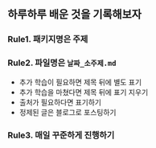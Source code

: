 ## 하루하루 배운 것을 기록해보자

### Rule1. 패키지명은 주제

### Rule2. 파일명은 `날짜_소주제.md`
  - 추가 학습이 필요하면 제목 뒤에 별도 표기
  - 추가 학습을 마쳤다면 제목 뒤에 표기 지우기
  - 출처가 필요하다면 표기하기
  - 정제된 글은 블로그로 포스팅하기 

### Rule3. 매일 꾸준하게 진행하기
